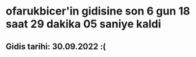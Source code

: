 # ofarukbicer'in gidisine son 6 gun 18 saat 29 dakika 05 saniye kaldi

## Gidis tarihi: 30.09.2022 :(